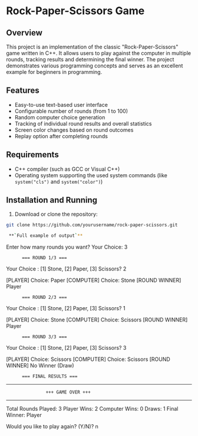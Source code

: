 # Rock-Paper-Scissors Game

## Overview

This project is an implementation of the classic "Rock-Paper-Scissors" game written in C++. It allows users to play against the computer in multiple rounds, tracking results and determining the final winner. The project demonstrates various programming concepts and serves as an excellent example for beginners in programming.

## Features

- Easy-to-use text-based user interface
- Configurable number of rounds (from 1 to 100)
- Random computer choice generation
- Tracking of individual round results and overall statistics
- Screen color changes based on round outcomes
- Replay option after completing rounds

## Requirements

- C++ compiler (such as GCC or Visual C++)
- Operating system supporting the used system commands (like `system("cls")` and `system("color")`)

## Installation and Running

1. Download or clone the repository:
```bash
git clone https://github.com/yourusername/rock-paper-scissors.git

 **`Full example of output`**

```
Enter how many rounds you want?
Your Choice: 3

          === ROUND 1/3 ===
Your Choice : [1] Stone, [2] Paper, [3] Scissors? 2

[PLAYER]  Choice: Paper
[COMPUTER] Choice: Stone
[ROUND WINNER] Player

          === ROUND 2/3 ===
Your Choice : [1] Stone, [2] Paper, [3] Scissors? 1

[PLAYER]  Choice: Stone
[COMPUTER] Choice: Scissors
[ROUND WINNER] Player

          === ROUND 3/3 ===
Your Choice : [1] Stone, [2] Paper, [3] Scissors? 3

[PLAYER]  Choice: Scissors
[COMPUTER] Choice: Scissors
[ROUND WINNER] No Winner (Draw)

          === FINAL RESULTS ===
____________________________________________________________
                   +++ GAME OVER +++
____________________________________________________________

Total Rounds Played: 3
Player Wins:    2
Computer Wins:  0
Draws:          1
Final Winner:   Player

Would you like to play again? (Y/N)? n
